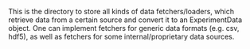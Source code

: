 This is the directory to store all kinds of data fetchers/loaders, which
retrieve data from a certain source and convert it to an ExperimentData object.
One can implement fetchers for generic data formats (e.g. csv, hdf5), as well
as fetchers for some internal/proprietary data sources.
